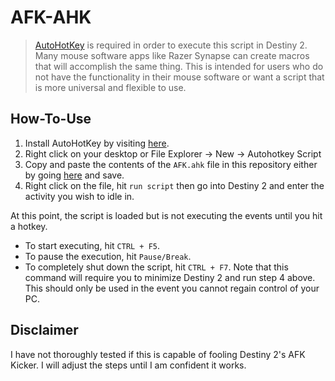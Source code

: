 # AFK-AHK

> [AutoHotKey](https://www.autohotkey.com/) is required in order to execute this script in Destiny 2. Many mouse software apps like Razer Synapse can create macros that will accomplish the same thing. This is intended for users who do not have the functionality in their mouse software or want a script that is more universal and flexible to use.

## How-To-Use

1. Install AutoHotKey by visiting [here](https://www.autohotkey.com/).
2. Right click on your desktop or File Explorer -> New -> Autohotkey Script
3. Copy and paste the contents of the `AFK.ahk` file in this repository either by going [here](https://raw.githubusercontent.com/adushaj/AFK-AHK/master/AFK.ahk) and save.
4. Right click on the file, hit `run script` then go into Destiny 2 and enter the activity you wish to idle in.

At this point, the script is loaded but is not executing the events until you hit a hotkey.

- To start executing, hit `CTRL + F5`.
- To pause the execution, hit `Pause/Break`.
- To completely shut down the script, hit `CTRL + F7`. Note that this command will require you to minimize Destiny 2 and run step 4 above. This should only be used in the event you cannot regain control of your PC.

## Disclaimer
I have not thoroughly tested if this is capable of fooling Destiny 2's AFK Kicker. I will adjust the steps until I am confident it works.  
